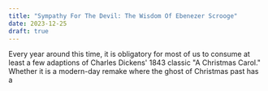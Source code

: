 ```yaml
---
title: "Sympathy For The Devil: The Wisdom Of Ebenezer Scrooge"
date: 2023-12-25
draft: true
---
```

Every year around this time, it is obligatory for most of us to consume at least a few adaptions of Charles Dickens' 1843 classic "A Christmas Carol." Whether it is a modern-day remake where the ghost of Christmas past has a   
<!--stackedit_data:
eyJoaXN0b3J5IjpbLTE3NjkxNDExNTddfQ==
-->